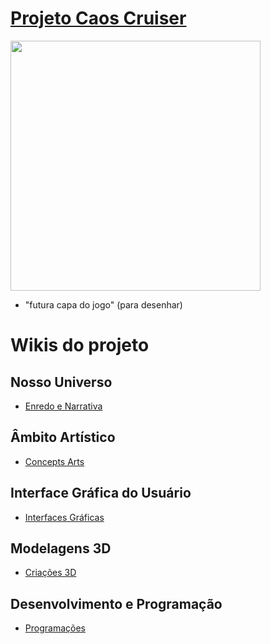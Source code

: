 # <a href="https://github.com/YosagiGames/CaosCruiser/wiki"> Projeto Caos Cruiser </a> 
<img width ="400" src="https://github.com/user-attachments/assets/e73194bf-35af-44b6-ac82-594c30d860e6">

- "futura capa do jogo" (para desenhar)


# Wikis do projeto

## Nosso Universo
- <a href="https://github.com/YosagiGames/CaosCruiser/wiki/Enredo-e-Narrativa"> Enredo e Narrativa </a>

## Âmbito Artístico
- <a href="https://github.com/YosagiGames/CaosCruiser/wiki/Concepts-Arts"> Concepts Arts </a>

## Interface Gráfica do Usuário
- <a href="https://github.com/YosagiGames/CaosCruiser/wiki/Interface-Gráfica-do-Usuário-(GUI)"> Interfaces Gráficas </a>

## Modelagens 3D
- <a href="https://github.com/YosagiGames/CaosCruiser/wiki/Modelagens-3D"> Criações 3D </a>

## Desenvolvimento e Programação
- <a href="https://github.com/YosagiGames/CaosCruiser/wiki/Desenvolvimento-e-Programação-C%23"> Programações </a>
